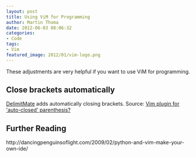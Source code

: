 ```yaml
---
layout: post
title: Using ViM for Programming
author: Martin Thoma
date: 2012-06-03 08:06:32
categories: 
- Code
tags: 
- Vim
featured_image: 2012/01/vim-logo.png
---
```

These adjustments are very helpful if you want to use ViM for programming.

<h2>Close brackets automatically</h2>
<a href="https://github.com/Raimondi/delimitMate/downloads">DelimitMate</a> adds automatically closing brackets.
Source: <a href="http://stackoverflow.com/questions/8958357/vim-plugin-for-auto-closed-parenthesis">Vim plugin for 'auto-closed' parenthesis?</a>

<h2>Further Reading</h2>
http://dancingpenguinsoflight.com/2009/02/python-and-vim-make-your-own-ide/